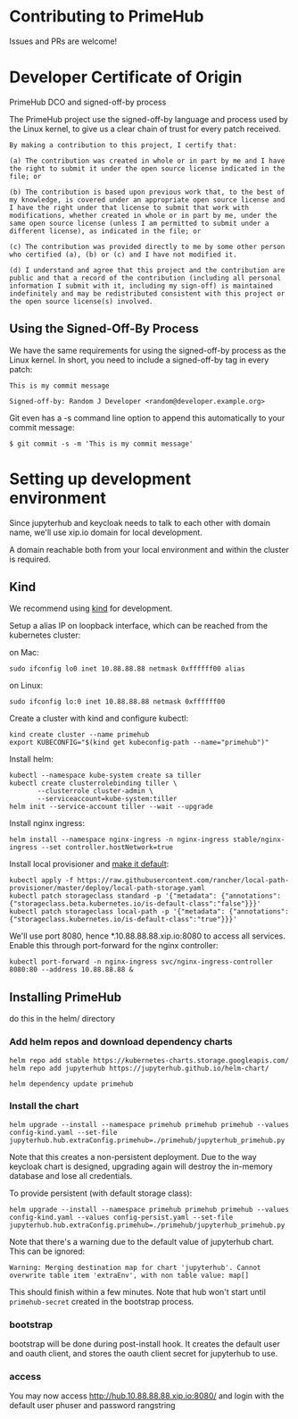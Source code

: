 # Contributing to PrimeHub

Issues and PRs are welcome!

# Developer Certificate of Origin

PrimeHub DCO and signed-off-by process

The PrimeHub project use the signed-off-by language and process used by the Linux kernel, to give us a clear chain of trust for every patch received.

```
By making a contribution to this project, I certify that:

(a) The contribution was created in whole or in part by me and I have the right to submit it under the open source license indicated in the file; or

(b) The contribution is based upon previous work that, to the best of my knowledge, is covered under an appropriate open source license and I have the right under that license to submit that work with modifications, whether created in whole or in part by me, under the same open source license (unless I am permitted to submit under a different license), as indicated in the file; or

(c) The contribution was provided directly to me by some other person who certified (a), (b) or (c) and I have not modified it.

(d) I understand and agree that this project and the contribution are public and that a record of the contribution (including all personal information I submit with it, including my sign-off) is maintained indefinitely and may be redistributed consistent with this project or the open source license(s) involved.
```

## Using the Signed-Off-By Process

We have the same requirements for using the signed-off-by process as the Linux kernel. In short, you need to include a signed-off-by tag in every patch:

```
This is my commit message

Signed-off-by: Random J Developer <random@developer.example.org>
```

Git even has a -s command line option to append this automatically to your commit message:

```
$ git commit -s -m 'This is my commit message'
```

# Setting up development environment

Since jupyterhub and keycloak needs to talk to each other with domain name, we'll use xip.io domain for local development.

A domain reachable both from your local environment and within the cluster is required.

## Kind

We recommend using [kind](https://github.com/kubernetes-sigs/kind/) for development.

Setup a alias IP on loopback interface, which can be reached from the kubernetes cluster:

on Mac:
```
sudo ifconfig lo0 inet 10.88.88.88 netmask 0xffffff00 alias
```

on Linux:
```
sudo ifconfig lo:0 inet 10.88.88.88 netmask 0xffffff00
```

Create a cluster with kind and configure kubectl:

```
kind create cluster --name primehub
export KUBECONFIG="$(kind get kubeconfig-path --name="primehub")"
```

Install helm:

```
kubectl --namespace kube-system create sa tiller
kubectl create clusterrolebinding tiller \
       --clusterrole cluster-admin \
       --serviceaccount=kube-system:tiller
helm init --service-account tiller --wait --upgrade
```

Install nginx ingress:

```
helm install --namespace nginx-ingress -n nginx-ingress stable/nginx-ingress --set controller.hostNetwork=true
```

Install local provisioner and [make it default](https://kubernetes.io/docs/tasks/administer-cluster/change-default-storage-class/):

```
kubectl apply -f https://raw.githubusercontent.com/rancher/local-path-provisioner/master/deploy/local-path-storage.yaml
kubectl patch storageclass standard -p '{"metadata": {"annotations":{"storageclass.beta.kubernetes.io/is-default-class":"false"}}}'
kubectl patch storageclass local-path -p '{"metadata": {"annotations":{"storageclass.kubernetes.io/is-default-class":"true"}}}'
```

We'll use port 8080, hence *.10.88.88.88.xip.io:8080 to access all services. Enable this through port-forward for the nginx controller:

```
kubectl port-forward -n nginx-ingress svc/nginx-ingress-controller 8080:80 --address 10.88.88.88 &
```

## Installing PrimeHub

do this in the helm/ directory

### Add helm repos and download dependency charts

```
helm repo add stable https://kubernetes-charts.storage.googleapis.com/
helm repo add jupyterhub https://jupyterhub.github.io/helm-chart/

helm dependency update primehub
```

### Install the chart

```
helm upgrade --install --namespace primehub primehub primehub --values config-kind.yaml --set-file jupyterhub.hub.extraConfig.primehub=./primehub/jupyterhub_primehub.py
```

Note that this creates a non-persistent deployment.  Due to the way keycloak chart is designed, upgrading again will destroy the in-memory database and lose all credentials.


To provide persistent (with default storage class):

```
helm upgrade --install --namespace primehub primehub primehub --values config-kind.yaml --values config-persist.yaml --set-file jupyterhub.hub.extraConfig.primehub=./primehub/jupyterhub_primehub.py
```

Note that there's a warning due to the default value of jupyterhub chart.  This can be ignored:

```
Warning: Merging destination map for chart 'jupyterhub'. Cannot overwrite table item 'extraEnv', with non table value: map[]
```

This should finish within a few minutes. Note that hub won't start until `primehub-secret` created in the bootstrap process.

### bootstrap

bootstrap will be done during post-install hook. It creates the default user and oauth client, and stores the oauth client secret for jupyterhub to use.

### access

You may now access http://hub.10.88.88.88.xip.io:8080/ and login with the default user phuser and password rangstring
